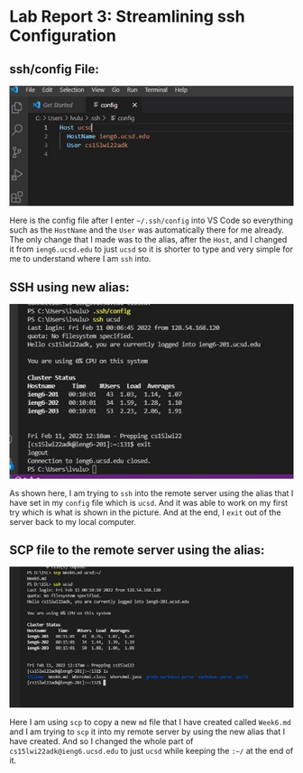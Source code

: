 # Lab Report 3: Streamlining ssh Configuration

## ssh/config File:
![Config File](https://raw.githubusercontent.com/lvuluong/cse15l-lab-reports/main/PicsForLab3/configpic.JPG)

Here is the config file after I enter `~/.ssh/config` into VS Code so everything such as the `HostName` and the `User` was automatically there for me already. The only change that I made was to the alias, after the `Host`, and I changed it from `ieng6.ucsd.edu` to just `ucsd` so it is shorter to type and very simple for me to understand where I am `ssh` into.

## SSH using new alias:
![SSH into ucsd server](https://raw.githubusercontent.com/lvuluong/cse15l-lab-reports/main/PicsForLab3/sshucsd.JPG)

As shown here, I am trying to `ssh` into the remote server using the alias that I have set in my `config` file which is `ucsd`. And it was able to work on my first try which is what is shown in the picture. And at the end, I `exit` out of the server back to my local computer.

## SCP file to the remote server using the alias:
![SCP File to ucsd server](https://raw.githubusercontent.com/lvuluong/cse15l-lab-reports/main/PicsForLab3/scpucsd.JPG)

Here I am using `scp` to copy a new `md` file that I have created called `Week6.md` and I am trying to `scp` it into my remote server by using the new alias that I have created. And so I changed the whole part of `cs15lwi22adk@ieng6.ucsd.edu` to just `ucsd` while keeping the `:~/` at the end of it.